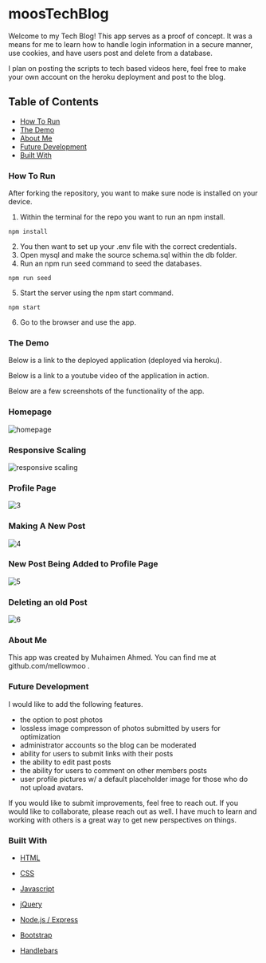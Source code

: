 # moosTechBlog
Welcome to my Tech Blog!  This app serves as a proof of concept.  It was a means for me to learn how to handle login information in a secure manner, use cookies, and have users post and delete from a database.

I plan on posting the scripts to tech based videos here, feel free to make your own account on the heroku deployment and post to the blog.

## Table of Contents

- [How To Run](#how-to-run)
- [The Demo](#the-demo)
- [About Me](#about-me)
- [Future Development](#future-development)
- [Built With](#built-with)

### How To Run
After forking the repository, you want to make sure node is installed on your device.
1. Within the terminal for the repo you want to run an npm install.
```
npm install
```
2. You then want to set up your .env file with the correct credentials.
3. Open mysql and make the source schema.sql within the db folder.
4. Run an npm run seed command to seed the databases.
```
npm run seed
```
5. Start the server using the npm start command.
```
npm start
```
6. Go to the browser and use the app.

### The Demo

Below is a link to the deployed application (deployed via heroku).


Below is a link to a youtube video of the application in action.


Below are a few screenshots of the functionality of the app.

### Homepage

![homepage](./public/images/mooTechBlog.1.jpg)

### Responsive Scaling

![responsive scaling](./public/images/mooTechBlog.2.jpg)

### Profile Page

![3](./public/images/mooTechBlog.3.jpg)

### Making A New Post

![4](./public/images/mooTechBlog.4.jpg)

### New Post Being Added to Profile Page

![5](./public/images/mooTechBlog.5.jpg)

### Deleting an old Post

![6](./public/images/mooTechBlog.6.jpg)


### About Me
This app was created by Muhaimen Ahmed. You can find me at github.com/mellowmoo .

### Future Development
I would like to add the following features.

- the option to post photos
- lossless image compresson of photos submitted by users for optimization
- administrator accounts so the blog can be moderated
- ability for users to submit links with their posts
- the ability to edit past posts
- the ability for users to comment on other members posts
- user profile pictures w/ a default placeholder image for those who do not upload avatars.

If you would like to submit improvements, feel free to reach out.  If you would like to collaborate, please reach out as well.  I have much to learn and working with others is a great way to get new perspectives on things.

### Built With

* [HTML](https://developer.mozilla.org/en-US/docs/Web/HTML)

* [CSS](https://developer.mozilla.org/en-US/docs/Web/CSS)

* [Javascript](https://developer.mozilla.org/en-US/docs/Web/JavaScript)

* [jQuery](https://developer.mozilla.org/en-US/docs/Glossary/jQuery)

* [Node.js / Express](https://developer.mozilla.org/en-US/docs/Learn/Server-side/Express_Nodejs)

* [Bootstrap](https://getbootstrap.com/docs/4.4/getting-started/introduction/)

* [Handlebars](https://handlebarsjs.com/guide/#what-is-handlebars)